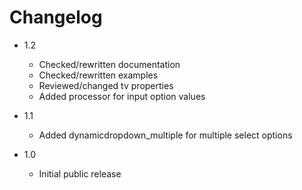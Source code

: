 Changelog
================================================================================

- 1.2
    - Checked/rewritten documentation
    - Checked/rewritten examples
    - Reviewed/changed tv properties
    - Added processor for input option values

- 1.1
    - Added dynamicdropdown_multiple for multiple select options

- 1.0
    - Initial public release
